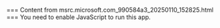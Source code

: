=== Content from msrc.microsoft.com_990584a3_20250110_152825.html ===
You need to enable JavaScript to run this app.
